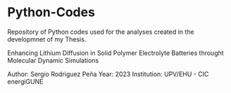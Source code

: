 # Python-Codes

Repository of Python codes used for the analyses created in the developmnet of my Thesis.

Enhancing Lithium Diffusion in Solid Polymer Electrolyte Batteries
throught Molecular Dynamic Simulations

Author: Sergio Rodriguez Peña
Year: 2023
Institution: UPV/EHU - CIC energiGUNE 
